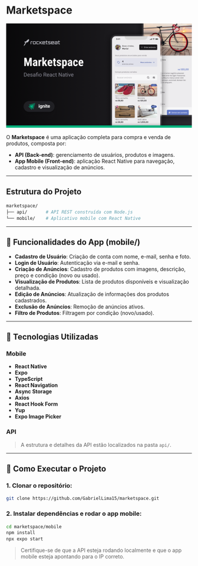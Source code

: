 # Marketspace

![alt text](Cover.png)


O **Marketspace** é uma aplicação completa para compra e venda de produtos, composta por:

- **API (Back-end)**: gerenciamento de usuários, produtos e imagens.
- **App Mobile (Front-end)**: aplicação React Native para navegação, cadastro e visualização de anúncios.

---

## Estrutura do Projeto

```bash
marketspace/
├── api/       # API REST construída com Node.js
└── mobile/    # Aplicativo mobile com React Native
```

---

## 📱 Funcionalidades do App (mobile/)

- **Cadastro de Usuário**: Criação de conta com nome, e-mail, senha e foto.
- **Login de Usuário**: Autenticação via e-mail e senha.
- **Criação de Anúncios**: Cadastro de produtos com imagens, descrição, preço e condição (novo ou usado).
- **Visualização de Produtos**: Lista de produtos disponíveis e visualização detalhada.
- **Edição de Anúncios**: Atualização de informações dos produtos cadastrados.
- **Exclusão de Anúncios**: Remoção de anúncios ativos.
- **Filtro de Produtos**: Filtragem por condição (novo/usado).
  
---

## 🧩 Tecnologias Utilizadas

### Mobile

- **React Native**
- **Expo**
- **TypeScript**
- **React Navigation**
- **Async Storage**
- **Axios**
- **React Hook Form**
- **Yup**
- **Expo Image Picker**

### API

> A estrutura e detalhes da API estão localizados na pasta `api/`.

---

## 🚀 Como Executar o Projeto

### 1. Clonar o repositório:

```bash
git clone https://github.com/GabrielLima15/marketspace.git
```

### 2. Instalar dependências e rodar o app mobile:

```bash
cd marketspace/mobile
npm install
npx expo start
```

> Certifique-se de que a API esteja rodando localmente e que o app mobile esteja apontando para o IP correto.
